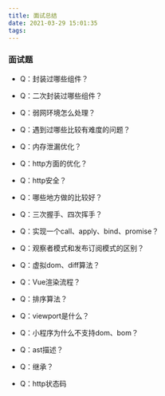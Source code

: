 ```yaml
---
title: 面试总结
date: 2021-03-29 15:01:35
tags:
---
```


### 面试题
- Q：封装过哪些组件？
<!-- A：图片上传、签名、pdf预览、选择职业、验证码组件等等 -->

- Q：二次封装过哪些组件？
<!-- A：input、btn、bank、证件识别等等 -->

- Q：弱网环境怎么处理？
<!-- A：页面展示弱网，在拦截器中做判断，如果超过x次失败 不继续请求 -->

- Q：遇到过哪些比较有难度的问题？

- Q：内存泄漏优化？
<!-- A：setTimeout、createObjectUrl、闭包 -->

- Q：http方面的优化？
<!-- A：减少http请求次数：小图标使用iconfont、合并js、css文件、使用缓存、压缩图片、gzip -->

- Q：http安全？
<!-- A：https://juejin.cn/post/6844904021308735502#heading-64 -->

- Q：哪些地方做的比较好？

- Q：三次握手、四次挥手？

- Q：实现一个call、apply、bind、promise？

- Q：观察者模式和发布订阅模式的区别？

- Q：虚拟dom、diff算法？

- Q：Vue渲染流程？

- Q：排序算法？
<!-- A：快排、冒泡
``` bash

``` -->
- Q：viewport是什么？
<!-- A：视口，在pc端指的是浏览器窗口，移动端有三个概念：布局视口、视觉视口、理想视口 -->

- Q：小程序为什么不支持dom、bom？
<!-- A：小程序的逻辑层和渲染层是分开的，逻辑层运行在 JSCore 中，并没有一个完整浏览器对象，因而缺少相关的DOM API和BOM API -->

- Q：ast描述？

- Q：继承？
<!-- A：extends 原型链继承、构造继承、组合继承等 -->

- Q：http状态码
<!-- A：2XX(成功) 3XX(重定向) 4XX(客户端错误) 5XX(服务器错误) -->